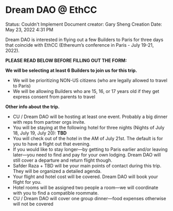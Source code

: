 # Dream DAO @ EthCC

Status: Couldn't Implement
Document creator: Gary Sheng
Creation Date: May 23, 2022 4:31 PM

Dream DAO is interested in flying out a few Builders to Paris for three days that coincide with EthCC (Ethereum’s conference in Paris - July 19-21, 2022).

**PLEASE READ BELOW BEFORE FILLING OUT THE FORM:**

**We will be selecting at least 6 Builders to join us for this trip.**

- We will be prioritizing NON-US citizens (who are legally allowed to travel to Paris)
- We will be allowing Builders who are 15, 16, or 17 years old if they get express consent from parents to travel

**Other info about the trip.**

- CU / Dream DAO will be hosting at least one event. Probably a big dinner with reps from partner orgs invite.
- You will be staying at the following hotel for three nights (Nights of July 18, July 19, July 20): **TBD**
- You will check out of the hotel in the AM of July 21st. The default is for you to have a flight out that evening.
- If you would like to stay longer—by getting to Paris earlier and/or leaving later—you need to find and pay for your own lodging. Dream DAO will still cover a departure and return flight though.
- Safder Raza + TBD will be your main points of contact during this trip. They will be organized a detailed agenda.
- Your flight and hotel cost will be covered. Dream DAO will book your flight for you.
- Hotel rooms will be assigned two people a room—we will coordinate with you to find a compatible roommate.
- CU / Dream DAO will cover one group dinner—food expenses otherwise will not be covered